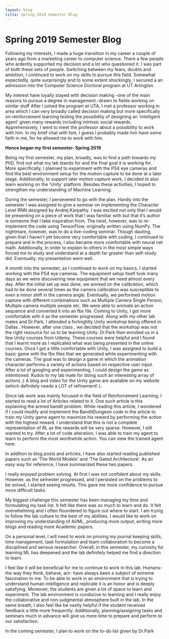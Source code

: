 ```yaml
---
layout: blog
title: Spring 2019 Semester Blog
---
```


# Spring 2019 Semester Blog

Following my interests, I made a huge transition in my career a couple of years ago from a marketing career to computer science. There a few people who ardently supported my decision and a lot who questioned it. I was part of both these sets of people. Switching between my fears, doubts and ambition, I continued to work on my skills to pursue this field. Somewhat expectedly, quite surprisingly and to some extent shockingly, I secured a an admission into the Computer Science Doctoral program at UT Arlington.

My interest have loyally stayed with decision making -one of the main reasons to pursue a degree in management.-drawn to fields working on similar stuff After I joined the program at UTA, I met a professor working in area which I can very broadly called decision making but more specifically on reinforcement learning testing the possibility of designing an ‘intelligent agent’ given many rewards including intrinsic social rewards. Apprehensively, I went to meet the professor about a possibility to work with him. In my brief chat with him, I guess I probably made him have some faith in me, for he allowed me to work with him.

**Hence began my first semester- Spring 2019**

Being my first semester, my plan, broadly, was to find a path towards my PhD, find out what my lab stands for and the final goal it is working for. More specifically, I planned to experiment with the PS4 eye cameras and find the best environment setup for the motion capture to be done at a later stage. Additionally, to support later motion capture work, I decided to also learn working on the ‘Unity’ platform. Besides these activities, I hoped to strengthen my understanding of Machine Learning.

During the semester, I persevered to go with the plan. Hardly into the semester I was assigned to give a seminar on implementing the Character Level RNN designed by Andrej Karpathy. I was excited not only that I would be presenting on a piece of work that I was familiar with but that it’s author is someone that I take inspiration from. The twist, however, was to re-implement the code using TensorFlow, originally written using NumPy. The nightmare, however, was to do a live-coding seminar. Though dauting, given that I haven’t yet become very comfortable with coding, I continued to prepare and in the process, I also became more comfortable with neural net math. Additionally, In order to explain to others in the most simple ways forced me to study and understand at a depth far greater than self-study did. Eventually, my presentation went well.

A month into the semester, as I continued to work on my basics, I started working with the PS4 eye cameras. The equipment setup itself took many days as we were discovering new equipment that we need almost every day. After the initial set up was done, we worked on the calibration, which had to be done several times as the camera calibration was susceptible to even a minor shift in the camera angle. Eventually, we performed motion capture with different combinations such as Multiple Camera Single Person, Multiple camera multiple people etc. We were able to animate an action sequence and converted it into an fbx file.
Coming to Unity, I got more comfortable with it as the semester progressed. Along with my other lab mates and Dr.Park, I attended a fortnightly Unity workshop being offered in Dallas . However, after one class , we decided that the workshop was not the right resource for us to be learning Unity. Dr.Park then enrolled us in a few Unity courses from Udemy. These courses were helpful and I found that I learnt more as I replicated what was being presented in the online courses. Once I got a little comfortable with Unity, I was assigned to build a basic game with the fbx files that we generated while experimenting with the cameras. The goal was to design a game in which the animation character performs a variety of actions based on respective user input. After a lot of googling and experimenting, I could design the game as intentioned. Kudos to my lab mate for doing such an interesting array of actions ;) A blog and video for the Unity game are available on my website (which definitely needs a LOT of refinement! ).

Since lab work was mainly focused in the field of Reinforcement Learning, I started to read a lot of Articles related to it. One such article is this explaining the armed bandit problem. While reading this article, I wondered if I could modify and implement the BanditDungeon code in the article to train my Unity game agent to maximize his reward by performing the action with the highest reward. I understand that this is not a complete representation of RL as the rewards will be very sparse. However, I still wanted to try. After a lot of code alteration, I was able to train my agent to learn to perform the most worthwhile action. You can view the trained agent here.

In addition to blog posts and articles, I have also started reading published papers such as ‘The World Models’ and ‘The Gated Architecture’. As an easy way for reference, I have summarized these two papers.

I really enjoyed problem solving. At first I was not confident about my skills. However, as the semester progressed, and I persisted on the problems to be solved, I started seeing results. This gave me more confidence to pursue more difficult tasks.

My biggest challenge this semester has been managing my time and formulating my task list. It felt like there was so much to learn and do. It felt overwhelming and I often floundered to figure out where to start. I am trying to follow the lab culture to the best of my abilities. I would like to work on improving my understanding of AI/ML, producing more output, writing more blogs and reading more Academic papers.

On a personal level, I will need to work on proving my journal keeping skills, time management, task formulation and team collaboration to become a disciplined and serious researcher. Overall, in this semester, my curiosity for learning ML has deepened and the lab definitely helped me find a direction to learn.

I feel like it will be beneficial for me to continue to work in this lab. Humans- the way they think, behave, act- have always been a subject of extreme fascination to me. To be able to work in an environment that is trying to understand human intelligence and replicate it is an honor and is deeply satisfying. Moreover, the students are given a lot of space to learn and experiment. The lab environment is conducive to learning and I really enjoy the collaborative and non-judgmental atmosphere built in the lab. In the same breath, I also feel like be vastly helpful if the student received feedback a little more frequently. Additionally, planning/assigning tasks and seminars much in advance will give us more time to prepare and perform to our satisfaction.

In the coming semester, I plan to work on the to-do list given by Dr.Park
